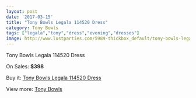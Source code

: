 ```yaml
---
layout: post
date: '2017-03-15'
title: "Tony Bowls Legala 114520 Dress"
category: Tony Bowls
tags: ["legala","tony","dress","evening","dresses"]
image: http://www.lustparties.com/5989-thickbox_default/tony-bowls-legala-114520-dress.jpg
---
```

Tony Bowls Legala 114520 Dress

On Sales: **$398**
<a href="https://www.lustparties.com/en/tony-bowls/2039-tony-bowls-legala-114520-dress.html"><amp-img layout="responsive" width="600" height="600" src="//www.lustparties.com/5989-thickbox_default/tony-bowls-legala-114520-dress.jpg" alt="Tony Bowls Legala 114520 Dress 0" /></a>
<a href="https://www.lustparties.com/en/tony-bowls/2039-tony-bowls-legala-114520-dress.html"><amp-img layout="responsive" width="600" height="600" src="//www.lustparties.com/5990-thickbox_default/tony-bowls-legala-114520-dress.jpg" alt="Tony Bowls Legala 114520 Dress 1" /></a>

Buy it: [Tony Bowls Legala 114520 Dress](https://www.lustparties.com/en/tony-bowls/2039-tony-bowls-legala-114520-dress.html "Tony Bowls Legala 114520 Dress")

View more: [Tony Bowls](https://www.lustparties.com/en/5-tony-bowls "Tony Bowls")